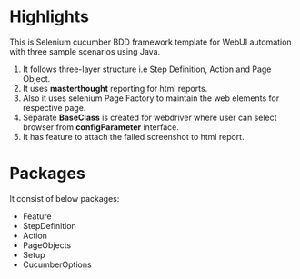 # Highlights

This is Selenium cucumber BDD framework template for WebUI automation with three sample scenarios using Java.

1. It follows three-layer structure i.e Step Definition, Action and Page Object. 
2. It uses **masterthought** reporting for html reports.
3. Also it uses selenium Page Factory to maintain the web elements for respective page.
4. Separate **BaseClass** is created for webdriver where user can select browser from **configParameter** interface.
5. It has feature to attach the failed screenshot to html report.


# Packages

It consist of below packages:

- Feature
- StepDefinition
- Action
- PageObjects
- Setup
- CucumberOptions
